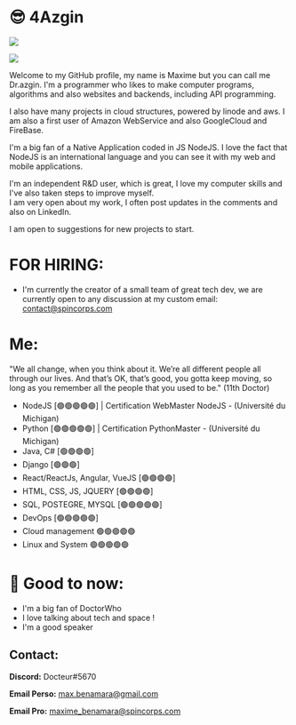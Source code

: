 # 😎 4Azgin
<img src="https://i.imgur.com/VRXp9Z2.png">

<a href="https://www.codewars.com/users/DoctorWhoFR/"><img src="https://www.codewars.com/users/DoctorWhoFR/badges/large"></a>

Welcome to my GitHub profile, my name is Maxime but you can call me Dr.azgin. 
I'm a programmer who likes to make computer programs, algorithms and also websites and backends, including API programming.

I also have many projects in cloud structures, powered by linode and aws.
I am also a first user of Amazon WebService and also GoogleCloud and FireBase.

I'm a big fan of a Native Application coded in JS NodeJS. 
I love the fact that NodeJS is an international language and you can see it with my web and mobile applications.

I'm an independent R&D user, which is great, I love my computer skills and I've also taken steps to improve myself.          
I am very open about my work, I often post updates in the comments and also on LinkedIn.         

I am open to suggestions for new projects to start.     


# FOR HIRING:

- I'm currently the creator of a small team of great tech dev, we are currently open to any discussion at my custom email: contact@spincorps.com

# Me:

"We all change, when you think about it. We’re all different people all through our lives. And that’s OK, that’s good, you gotta keep moving, so long as you remember all the people that you used to be." (11th Doctor)

  - NodeJS [🟢🟢🟢🟢🟢] | Certification WebMaster NodeJS - (Université du Michigan)
  - Python [🟢🟢🟢🟢🟢] | Certification PythonMaster - (Université du Michigan)
  - Java, C#  [🟢🟢🟢🟢] 
  - Django [🟢🟢🟢]
  - React/ReactJs, Angular, VueJS [🟢🟢🟢🟢] 
  - HTML, CSS, JS, JQUERY [🟢🟢🟢🟢] 
  - SQL, POSTEGRE, MYSQL [🟢🟢🟢🟢🟢] 
  - DevOps [🟢🟢🟢🟢🟢]
  - Cloud management 🟢🟢🟢🟢🟢
  - Linux and System 🟢🟢🟢🟢🟢

# 🥰 Good to now:

  - I'm a big fan of DoctorWho
  - I love talking about tech and space !
  - I'm a good speaker 

## Contact: 

**Discord:** Docteur#5670

**Email Perso:** max.benamara@gmail.com

**Email Pro:** maxime_benamara@spincorps.com

